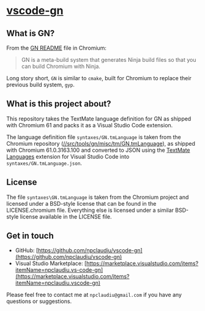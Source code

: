 # [vscode-gn](https://marketplace.visualstudio.com/items?itemName=npclaudiu.vs-code-gn)

## What is GN?

From the [GN README](https://chromium.googlesource.com/chromium/src/+/master/tools/gn/README.md)
file in Chromium:

> GN is a meta-build system that generates Ninja build files
> so that you can build Chromium with Ninja.

Long story short, `GN` is similar to `cmake`, built for Chromium to replace their previous build system, `gyp`.

## What is this project about?

This repository takes the TextMate language definition for GN
as shipped with Chromium 61 and packs it as a Visual Studio
Code extension.

The language definition file `syntaxes/GN.tmLanguage` is taken
from the Chromium repository ([//src/tools/gn/misc/tm/GN.tmLanguage](https://cs.chromium.org/chromium/src/tools/gn/misc/tm/GN.tmLanguage?q=gn+tmlanguage&sq=package:chromium&l=1)),
as shipped with Chromium 61.0.3163.100 and converted to JSON
using the [TextMate Languages](https://marketplace.visualstudio.com/items?itemName=Togusa09.tmlanguage)
extension for Visual Studio Code into `syntaxes/GN.tmLanguage.json`.

## License

The file `syntaxes\GN.tmLanguage` is taken from the Chromium project
and licensed under a BSD-style license that can be found in the
LICENSE.chromium file. Everything else is licensed under a similar
BSD-style license available in the LICENSE file.

## Get in touch

* GitHub: [https://github.com/npclaudiu/vscode-gn](https://github.com/npclaudiu/vscode-gn)
* Visual Studio Marketplace: [https://marketplace.visualstudio.com/items?itemName=npclaudiu.vs-code-gn](https://marketplace.visualstudio.com/items?itemName=npclaudiu.vscode-gn)

Please feel free to contact me at `npclaudiu@gmail.com` if you
have any questions or suggestions.
